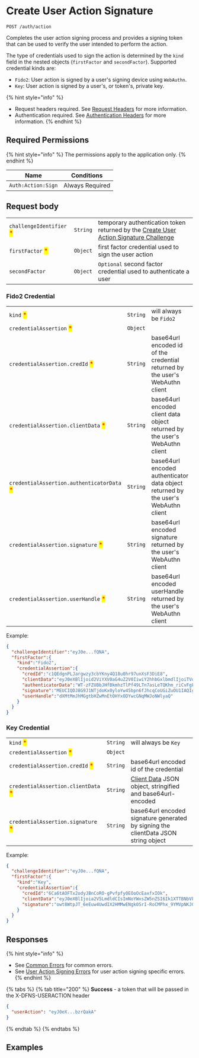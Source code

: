 # Create User Action Signature

`POST /auth/action`

Completes the user action signing process and provides a signing token that can be used to verify the user intended to perform the action.

The type of credentials used to sign the action is determined by the `kind` field in the nested objects (`firstFactor` and `secondFactor`). Supported credential kinds are:

* `Fido2`: User action is signed by a user's signing device using `WebAuthn`.
* `Key`: User action is signed by a user's, or token's, private key.

{% hint style="info" %}
* Request headers required. See [Request Headers](../../../getting-started/request-headers.md) for more information.
* Authentication required. See [Authentication Headers](../../../getting-started/request-headers.md#authentication-headers) for more information.
{% endhint %}

## Required Permissions

{% hint style="info" %}
The permissions apply to the application only.
{% endhint %}

| Name               | Conditions      |
| ------------------ | --------------- |
| `Auth:Action:Sign` | Always Required |

## Request body

|                                                          |          |                                                                                                                   |
| -------------------------------------------------------- | -------- | ----------------------------------------------------------------------------------------------------------------- |
| `challengeIdentifier` <mark style="color:red;">\*</mark> | `String` | temporary authentication token returned by the [Create User Action Signature Challenge](initUserActionSigning.md) |
| `firstFactor` <mark style="color:red;">\*</mark>         | `Object` | first factor credential used to sign the user action                                                              |
| `secondFactor`                                           | `Object` | `Optional` second factor credential used to authenticate a user                                                   |

### Fido2 Credential

|                                                                            |          |                                                                                    |
| -------------------------------------------------------------------------- | -------- | ---------------------------------------------------------------------------------- |
| `kind` <mark style="color:red;">\*</mark>                                  | `String` | will always be `Fido2`                                                             |
| `credentialAssertion` <mark style="color:red;">\*</mark>                   | `Object` |                                                                                    |
| `credentialAssertion.credId` <mark style="color:red;">\*</mark>            | `String` | base64url encoded id of the credential returned by the user's WebAuthn client      |
| `credentialAssertion.clientData` <mark style="color:red;">\*</mark>        | `String` | base64url encoded client data object returned by the user's WebAuthn client        |
| `credentialAssertion.authenticatorData` <mark style="color:red;">\*</mark> | `String` | base64url encoded authenticator data object returned by the user's WebAuthn client |
| `credentialAssertion.signature` <mark style="color:red;">\*</mark>         | `String` | base64url encoded signature returned by the user's WebAuthn client                 |
| `credentialAssertion.userHandle` <mark style="color:red;">\*</mark>        | `String` | base64url encoded userHandle returned by the user's WebAuthn client                |

Example:

```JSON
{
  "challengeIdentifier":"eyJ0e...fQNA",
  "firstFactor":{
    "kind":"Fido2",
    "credentialAssertion":{
      "credId":"c1QEdgnPLJargwzy3cbYKny4Q18u0hr97unXsF3DiE8",
      "clientData":"eyJ0eXBlIjoid2ViYXV0aG4uZ2V0IiwiY2hhbGxlbmdlIjoiTVdNME1tWTVZVFEwTURSaU56ZGhOVEZoTnpZNU9EUXdOV0k1WlRRNFkyUmhPRFppTkRrM1pUWXpPVEU1T0dZeU1EY3haakJqWXprNE1tUTVZelkxTUEiLCJvcmlnaW4iOiJodHRwczovL2FwcC5kZm5zLm5pbmphIiwiY3Jvc3NPcmlnaW4iOmZhbHNlfQ",
      "authenticatorData":"WT-zFZUBbJHfBkmhzTlPf49LTn7asLeTQKhm_riCvFgFAAAAAA",
      "signature":"MEUCIQDJ8G9J1NTjdoKx0yloYw45bpn6fJhcqCoUGiZuOU1IAQIgAtPt7S8FHFYW9OMHh3S5FVAxk-lhli-2lX22bBNSDog",
      "userHandle":"dXMtMmJhMGgtbHZwMnEtOHYxODYwcGNqMWJoNWlyaQ"
    }
  }
}
```

### Key Credential

|                                                                     |          |                                                                                                                                             |
| ------------------------------------------------------------------- | -------- | ------------------------------------------------------------------------------------------------------------------------------------------- |
| `kind` <mark style="color:red;">\*</mark>                           | `String` | will always be `Key`                                                                                                                        |
| `credentialAssertion` <mark style="color:red;">\*</mark>            | `Object` |                                                                                                                                             |
| `credentialAssertion.credId` <mark style="color:red;">\*</mark>     | `String` | base64url encoded id of the credential                                                                                                      |
| `credentialAssertion.clientData` <mark style="color:red;">\*</mark> | `String` | [Client Data](../../../advanced-topics/authentication/request-signing.md#client-data-format) JSON object, stringified and base64url-encoded |
| `credentialAssertion.signature` <mark style="color:red;">\*</mark>  | `String` | base64url encoded signature generated by signing the clientData JSON string object                                                          |

Example:

```JSON
{
  "challengeIdentifier":"eyJ0e...fQNA",
  "firstFactor":{
    "kind":"Key",
    "credentialAssertion":{
      "credId":"6Ca6tAOFTx2odyJBnCoRO-gPvfpfy0EOoOcEaxfxIOk",
      "clientData":"eyJ0eXBlIjoia2V5LmdldCIsImNoYWxsZW5nZSI6Ik1XTTBNbVk1WVRRME1EUmlOemRoTlRGaE56WTVPRFF3TldJNVpUUTRZMlJoT0RaaU5EazNaVFl6T1RFNU9HWXlNRGN4WmpCall6azRNbVE1WXpZMU1BIiwib3JpZ2luIjoiaHR0cHM6Ly9hcHAuZGZucy5uaW5qYSIsImNyb3NzT3JpZ2luIjpmYWxzZX0",
      "signature":"owt8WtpJT_6eEuw4UwdIX2HMMwENgk0SrI-RoCMPhx_9YMVpNKJGmJfHUusf_R1Mor9a_hinQVuXj4_XRdeJFSY2AySXSUk",
    }
  }
}
```

## Responses

{% hint style="info" %}
* See [Common Errors](../../../getting-started/errors.md#common-errors) for common errors.
* See [User Action Signing Errors](../../../getting-started/errors.md#user-action-signing-errors) for user action signing specific errors.
{% endhint %}

{% tabs %}
{% tab title="200" %}
**Success** - a token that will be passed in the X-DFNS-USERACTION header

```JSON
{
  "userAction": "eyJ0eX...bzrQakA"
}
```
{% endtab %}
{% endtabs %}

## Examples
